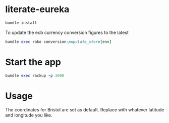 # literate-eureka

```Ruby
bundle install
```
To update the ecb currency conversion figures to the latest
```Ruby 
bundle exec rake conversion:populate_store[env]
```

# Start the app
```Ruby
bundle exec rackup -p 3000
```

# Usage
The coordinates for Bristol are set as default. Replace with whatever latitude and longitude you like.

